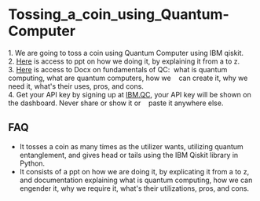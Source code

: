 # Tossing_a_coin_using_Quantum-Computer
1.&nbsp;We are going to toss a coin using Quantum Computer using IBM qiskit.<br />
2.&nbsp;[Here](https://drive.google.com/file/d/1DEwp8aoOak_eB6nu--4Fr2EBQBAevaWB/view?usp=drivesdk) is access to ppt on how we doing it, by explaining it from a to z.<br />
3.&nbsp;[Here](https://docs.google.com/document/d/1D9hq1bWGC4A_gtBiBDMzy4IKSkWA6Z3D/edit?usp=drivesdk&ouid=116604129075165078273&rtpof=true&sd=true) is access to Docx on fundamentals of QC:&nbsp; what is quantum computing, what are quantum computers, how we &nbsp;&nbsp;&nbsp;can create it, why we need it, what's their uses,  pros, and cons.<br />
4.&nbsp;Get your API key by signing up at [IBM.QC](https://quantum-computing.ibm.com/), your API key will be shown on the dashboard. Never share or show it or &nbsp;&nbsp;&nbsp;paste it anywhere else.<br />
## FAQ
- It tosses a coin as many times as the utilizer wants, utilizing quantum entanglement, and gives head or tails using the IBM Qiskit library in Python.
- It consists of a ppt on how we are doing it, by explicating it from a to z, and documentation explaining what is quantum computing, how we can engender it, why we require it, what's their utilizations, pros, and cons.
